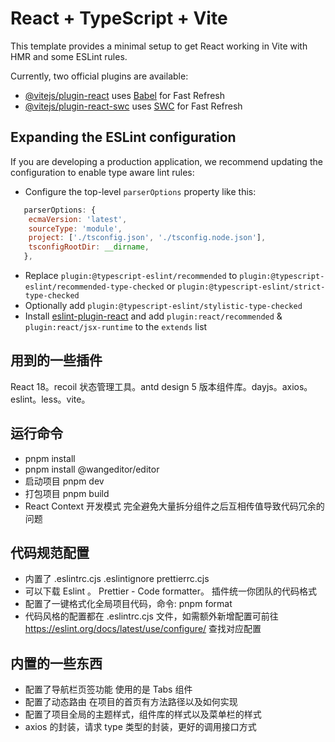 # React + TypeScript + Vite

This template provides a minimal setup to get React working in Vite with HMR and some ESLint rules.

Currently, two official plugins are available:

- [@vitejs/plugin-react](https://github.com/vitejs/vite-plugin-react/blob/main/packages/plugin-react/README.md) uses [Babel](https://babeljs.io/) for Fast Refresh
- [@vitejs/plugin-react-swc](https://github.com/vitejs/vite-plugin-react-swc) uses [SWC](https://swc.rs/) for Fast Refresh

## Expanding the ESLint configuration

If you are developing a production application, we recommend updating the configuration to enable type aware lint rules:

- Configure the top-level `parserOptions` property like this:

```js
   parserOptions: {
    ecmaVersion: 'latest',
    sourceType: 'module',
    project: ['./tsconfig.json', './tsconfig.node.json'],
    tsconfigRootDir: __dirname,
   },
```

- Replace `plugin:@typescript-eslint/recommended` to `plugin:@typescript-eslint/recommended-type-checked` or `plugin:@typescript-eslint/strict-type-checked`
- Optionally add `plugin:@typescript-eslint/stylistic-type-checked`
- Install [eslint-plugin-react](https://github.com/jsx-eslint/eslint-plugin-react) and add `plugin:react/recommended` & `plugin:react/jsx-runtime` to the `extends` list
## 用到的一些插件
 React 18。recoil 状态管理工具。antd design 5 版本组件库。dayjs。axios。eslint。less。vite。

## 运行命令

- pnpm install
- pnpm install @wangeditor/editor
- 启动项目 pnpm dev
- 打包项目 pnpm build
- React Context 开发模式 完全避免大量拆分组件之后互相传值导致代码冗余的问题

## 代码规范配置

- 内置了 .eslintrc.cjs .eslintignore prettierrc.cjs
- 可以下载 Eslint 。 Prettier - Code formatter。 插件统一你团队的代码格式
- 配置了一键格式化全局项目代码，命令: pnpm format
- 代码风格的配置都在 .eslintrc.cjs 文件，如需额外新增配置可前往 https://eslint.org/docs/latest/use/configure/ 查找对应配置

## 内置的一些东西
- 配置了导航栏页签功能 使用的是 Tabs 组件
- 配置了动态路由 在项目的首页有方法路径以及如何实现
- 配置了项目全局的主题样式，组件库的样式以及菜单栏的样式
- axios 的封装，请求 type 类型的封装，更好的调用接口方式
